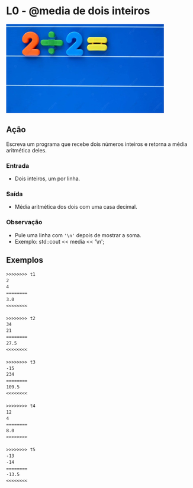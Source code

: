 # L0 - @media de dois inteiros

![Imagem Média de Dois Inteiros](cover.jpg)

## Ação

Escreva um programa que recebe dois números inteiros e retorna a média aritmética
deles.

### Entrada

- Dois inteiros, um por linha.

### Saída

- Média aritmética dos dois com uma casa decimal.

### Observação

- Pule uma linha com `'\n'` depois de mostrar a soma.
- Exemplo: std::cout << media << '\n';

## Exemplos

```txt
>>>>>>>> t1
2
4
========
3.0
<<<<<<<<

>>>>>>>> t2
34
21
========
27.5
<<<<<<<<

>>>>>>>> t3
-15
234
========
109.5
<<<<<<<<

>>>>>>>> t4
12
4
========
8.0
<<<<<<<<

>>>>>>>> t5
-13
-14
========
-13.5
<<<<<<<<
```
